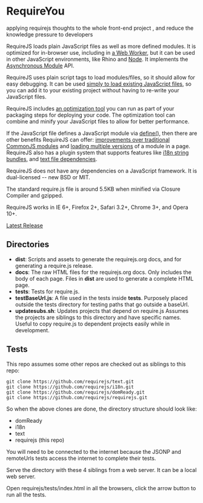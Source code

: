 # RequireYou

applying requirejs thoughts to the whole front-end project , and reduce the knowledge pressure to developers 

RequireJS loads plain JavaScript files as well as more defined modules. It is
optimized for in-browser use, including in
[a Web Worker](http://requirejs.org/docs/api.html#webworker), but it can be used
in other JavaScript environments, like Rhino and
[Node](http://requirejs.org/docs/node.html). It implements the
[Asynchronous Module](https://github.com/amdjs/amdjs-api/wiki/AMD)
API.

RequireJS uses plain script tags to load modules/files, so it should allow for
easy debugging. It can be used
[simply to load existing JavaScript files](http://requirejs.org/docs/api.html#jsfiles),
so you can add it to your existing project without having to re-write your
JavaScript files.

RequireJS includes [an optimization tool](http://requirejs.org/docs/optimization.html)
you can run as part of your packaging steps for deploying your code. The
optimization tool can combine and minify your JavaScript files to allow for
better performance.

If the JavaScript file defines a JavaScript module via
[define()](http://requirejs.org/docs/api.html#define), then there are other benefits
RequireJS can offer: [improvements over traditional CommonJS modules](http://requirejs.org/docs/commonjs.html)
and [loading multiple versions](http://requirejs.org/docs/api.html#multiversion)
of a module in a page. RequireJS also has a plugin system that supports features like
[i18n string bundles](http://requirejs.org/docs/api.html#i18n), and
[text file dependencies](http://requirejs.org/docs/api.html#text).

RequireJS does not have any dependencies on a JavaScript framework.
It is dual-licensed -- new BSD or MIT.

The standard require.js file is around 5.5KB when minified via Closure Compiler
and gzipped.

RequireJS works in IE 6+, Firefox 2+, Safari 3.2+, Chrome 3+, and Opera 10+.

[Latest Release](http://requirejs.org/docs/download.html)

## Directories

* **dist**: Scripts and assets to generate the requirejs.org docs, and for
generating a require.js release.
* **docs**: The raw HTML files for the requirejs.org docs. Only includes the
body of each page. Files in **dist** are used to generate a complete HTML page.
* **tests**: Tests for require.js.
* **testBaseUrl.js**: A file used in the tests inside **tests**. Purposely
placed outside the tests directory for testing paths that go outside a baseUrl.
* **updatesubs.sh**: Updates projects that depend on require.js Assumes the
projects are siblings to this directory and have specific names. Useful to
copy require.js to dependent projects easily while in development.

## Tests

This repo assumes some other repos are checked out as siblings to this repo:

    git clone https://github.com/requirejs/text.git
    git clone https://github.com/requirejs/i18n.git
    git clone https://github.com/requirejs/domReady.git
    git clone https://github.com/requirejs/requirejs.git

So when the above clones are done, the directory structure should look like:

* domReady
* i18n
* text
* requirejs (this repo)

You will need to be connected to the internet because the JSONP and
remoteUrls tests access the internet to complete their tests.

Serve the directory with these 4 siblings from a web server. It can be a local web server.

Open requirejs/tests/index.html in all the browsers, click the arrow button to run all
the tests.

